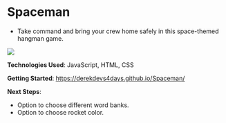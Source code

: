 # Spaceman

- Take command and bring your crew home safely in this space-themed hangman game.

![](https://github.com/derekdevs4days/Spaceman/blob/assets/cover.png)

**Technologies Used**: JavaScript, HTML, CSS

**Getting Started**: https://derekdevs4days.github.io/Spaceman/

**Next Steps**:

- Option to choose different word banks.
- Option to choose rocket color.
